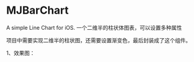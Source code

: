 # MJBarChart
A simple Line Chart for iOS.
一个二维半的柱状体图表，可以设置多种属性

项目中需要实现二维半的柱状图，还需要设置渐变色，最后封装成了这个组件。

1、效果图：
